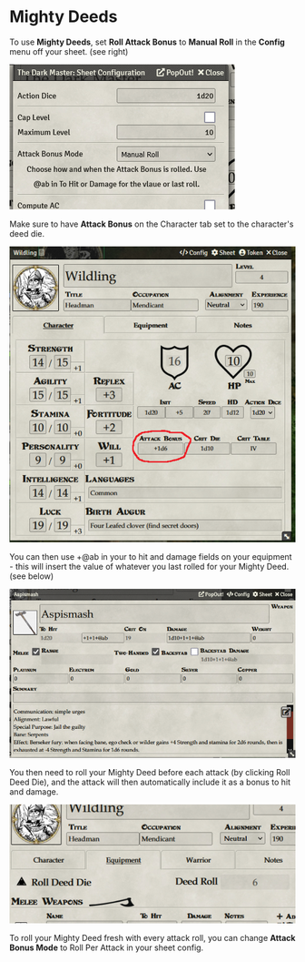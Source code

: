 # Mighty Deeds

To use **Mighty Deeds**, set **Roll Attack Bonus** to **Manual Roll** in the **Config** menu off your sheet. (see right)

![Mighty Deeds](docs/user-guide/images/mighty_deeds_setting.png)

Make sure to have **Attack Bonus** on the Character tab set to the character's deed die.

![Attack Bonus](docs/user-guide/images/attackbonus.png)

You can then use +@ab in your to hit and damage fields on your equipment - this will insert the value of whatever you last rolled for your Mighty Deed.  (see below)

![Weapon Mighty Deed](docs/user-guide/images/weapon_mighty_deed.png)

You then need to roll your Mighty Deed before each attack (by clicking Roll Deed Die), and the attack will then automatically include it as a bonus to hit and damage.

![Mighty Deed Roll](docs/user-guide/images/mighty_deed_roll.png)

To roll your Mighty Deed fresh with every attack roll, you can change **Attack Bonus Mode** to Roll Per Attack in your sheet config.

 